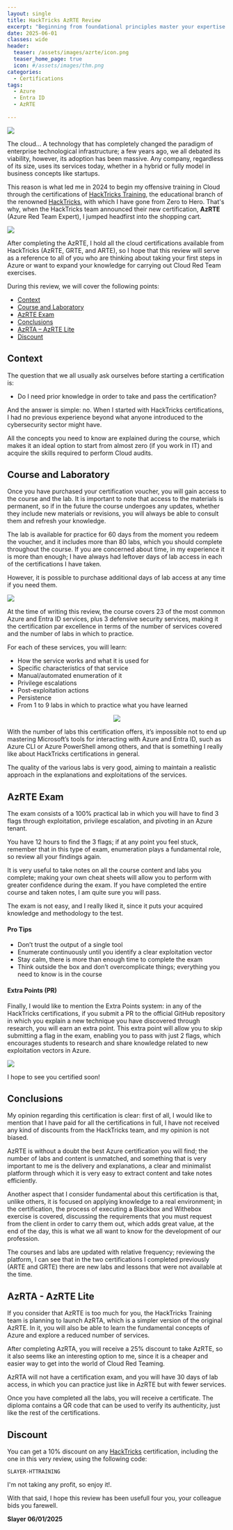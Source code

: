 ```yaml
---
layout: single
title: HackTricks AzRTE Review
excerpt: "Beginning from foundational principles master your expertise in Azure and EntraID security. Learn to spot and exploit misconfigurations in Azure and EntraID services. Master red teaming and whitebox tactics tailored for these platforms, enabling you to tackle complex security vulnerabilities. This certification course aims to elevate security professionals into specialists in Azure and EntraID security."
date: 2025-06-01
classes: wide
header:
  teaser: /assets/images/azrte/icon.png
  teaser_home_page: true
  icon: #/assets/images/thm.png
categories:
  - Certifications
tags:
  - Azure
  - Entra ID
  - AzRTE
  
---
```


  ![](/assets/images/azrte/Banner.png)


The cloud… A technology that has completely changed the paradigm of enterprise technological infrastructure; a few years ago, we all debated its viability, however, its adoption has been massive. Any company, regardless of its size, uses its services today, whether in a hybrid or fully model in business concepts like startups.

This reason is what led me in 2024 to begin my offensive training in Cloud through the certifications of [HackTricks Training](https://training.hacktricks.xyz/), the educational branch of the renowned [HackTricks](https://book.hacktricks.wiki/en/index.html), with which I have gone from Zero to Hero. That's why, when the HackTricks team announced their new certification, **AzRTE** (Azure Red Team Expert), I jumped headfirst into the shopping cart.

![](/assets/images/azrte/certificate.png)

After completing the AzRTE, I hold all the cloud certifications available from HackTricks (AzRTE, GRTE, and ARTE), so I hope that this review will serve as a reference to all of you who are thinking about taking your first steps in Azure or want to expand your knowledge for carrying out Cloud Red Team exercises.

During this review, we will cover the following points:

* [Context](#context)
* [Course and Laboratory](#course-and-laboratory)
* [AzRTE Exam](#azrte-exam)
* [Conclusions](#conclusions)
* [AzRTA – AzRTE Lite](#azrta---azrte-lite)
* [Discount](#discount)


## Context

The question that we all usually ask ourselves before starting a certification is:

* Do I need prior knowledge in order to take and pass the certification?

And the answer is simple: no. When I started with HackTricks certifications, I had no previous experience beyond what anyone introduced to the cybersecurity sector might have.

All the concepts you need to know are explained during the course, which makes it an ideal option to start from almost zero (if you work in IT) and acquire the skills required to perform Cloud audits.

## Course and Laboratory 

Once you have purchased your certification voucher, you will gain access to the course and the lab. It is important to note that access to the materials is permanent, so if in the future the course undergoes any updates, whether they include new materials or revisions, you will always be able to consult them and refresh your knowledge.

The lab is available for practice for 60 days from the moment you redeem the voucher, and it includes more than 80 labs, which you should complete throughout the course. If you are concerned about time, in my experience it is more than enough; I have always had leftover days of lab access in each of the certifications I have taken.

However, it is possible to purchase additional days of lab access at any time if you need them.

![](/assets/images/azrte/lab-progress.png)

At the time of writing this review, the course covers 23 of the most common Azure and Entra ID services, plus 3 defensive security services, making it the certification par excellence in terms of the number of services covered and the number of labs in which to practice.

For each of these services, you will learn:

* How the service works and what it is used for
* Specific characteristics of that service
* Manual/automated enumeration of it
* Privilege escalations
* Post-exploitation actions
* Persistence
* From 1 to 9 labs in which to practice what you have learned

<p align="center">
  <img src="/assets/images/azrte/course-material.png">
</p>

With the number of labs this certification offers, it’s impossible not to end up mastering Microsoft’s tools for interacting with Azure and Entra ID, such as Azure CLI or Azure PowerShell among others, and that is something I really like about HackTricks certifications in general.

The quality of the various labs is very good, aiming to maintain a realistic approach in the explanations and exploitations of the services.


## AzRTE Exam

The exam consists of a 100% practical lab in which you will have to find 3 flags through exploitation, privilege escalation, and pivoting in an Azure tenant.

You have 12 hours to find the 3 flags; if at any point you feel stuck, remember that in this type of exam, enumeration plays a fundamental role, so review all your findings again.

It is very useful to take notes on all the course content and labs you complete; making your own cheat sheets will allow you to perform with greater confidence during the exam. If you have completed the entire course and taken notes, I am quite sure you will pass.

The exam is not easy, and I really liked it, since it puts your acquired knowledge and methodology to the test.

#### Pro Tips

* Don’t trust the output of a single tool
* Enumerate continuously until you identify a clear exploitation vector
* Stay calm, there is more than enough time to complete the exam
* Think outside the box and don’t overcomplicate things; everything you need to know is in the course

#### Extra Points (PR)

Finally, I would like to mention the Extra Points system: in any of the HackTricks certifications, if you submit a PR to the official GitHub repository in which you explain a new technique you have discovered through research, you will earn an extra point. This extra point will allow you to skip submitting a flag in the exam, enabling you to pass with just 2 flags, which encourages students to research and share knowledge related to new exploitation vectors in Azure.

![](/assets/images/azrte/exam.png)

I hope to see you certified soon!

## Conclusions

My opinion regarding this certification is clear: first of all, I would like to mention that I have paid for all the certifications in full, I have not received any kind of discounts from the HackTricks team, and my opinion is not biased.

AzRTE is without a doubt the best Azure certification you will find; the number of labs and content is unmatched, and something that is very important to me is the delivery and explanations, a clear and minimalist platform through which it is very easy to extract content and take notes efficiently.

Another aspect that I consider fundamental about this certification is that, unlike others, it is focused on applying knowledge to a real environment; in the certification, the process of executing a Blackbox and Withebox exercise is covered, discussing the requirements that you must request from the client in order to carry them out, which adds great value, at the end of the day, this is what we all want to know for the development of our profession.

The courses and labs are updated with relative frequency; reviewing the platform, I can see that in the two certifications I completed previously (ARTE and GRTE) there are new labs and lessons that were not available at the time.

## AzRTA - AzRTE Lite

If you consider that AzRTE is too much for you, the HackTricks Training team is planning to launch AzRTA, which is a simpler version of the original AzRTE. In it, you will also be able to learn the fundamental concepts of Azure and explore a reduced number of services.

After completing AzRTA, you will receive a 25% discount to take AzRTE, so it also seems like an interesting option to me, since it is a cheaper and easier way to get into the world of Cloud Red Teaming.

AzRTA will not have a certification exam, and you will have 30 days of lab access, in which you can practice just like in AzRTE but with fewer services.

Once you have completed all the labs, you will receive a certificate. The diploma contains a QR code that can be used to verify its authenticity, just like the rest of the certifications.

## Discount 

You can get a 10% discount on any [HackTricks](https://training.hacktricks.xyz/) certification, including the one in this very review, using the following code:

```SLAYER-HTTRAINING```

I'm not taking any profit, so enjoy it!.

With that said, I hope this review has been usefull four you, your colleague bids you farewell.

 **Slayer 06/01/2025**
